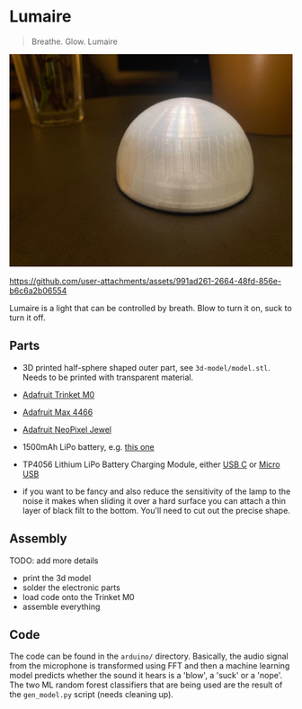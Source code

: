 # Lumaire

> Breathe. Glow. Lumaire

![lumaire](./lumaire.jpg)


https://github.com/user-attachments/assets/991ad261-2664-48fd-856e-b6c6a2b06554


Lumaire is a light that can be controlled by breath. Blow to turn it on, suck to turn it off.

## Parts

- 3D printed half-sphere shaped outer part, see `3d-model/model.stl`. Needs to be printed with transparent material.
- [Adafruit Trinket M0](https://learn.adafruit.com/adafruit-trinket-m0-circuitpython-arduino/overview)
- [Adafruit Max 4466](https://www.adafruit.com/product/1063)
- [Adafruit NeoPixel Jewel](https://www.adafruit.com/product/2858)
- 1500mAh LiPo battery, e.g. [this one](https://www.bastelgarage.ch/lipo-battery-1500mah-jst-2-0-lithium-ion-polymer)
- TP4056 Lithium LiPo Battery Charging Module, either [USB C](https://www.bastelgarage.ch/tp4056-lithium-lipo-battery-charging-module-usb-c-5v-1a?search=TP4056) or [Micro USB](https://www.bastelgarage.ch/tp4056-lithium-lipo-battery-charging-module-micro-usb-5v-1a?search=TP4056)

- if you want to be fancy and also reduce the sensitivity of the lamp to the noise it makes when sliding it over a hard surface you can attach a thin layer of black filt to the bottom. You'll need to cut out the precise shape.

## Assembly

TODO: add more details

- print the 3d model
- solder the electronic parts
- load code onto the Trinket M0
- assemble everything

## Code

The code can be found in the `arduino/` directory. Basically, the audio signal from the microphone is transformed using FFT and then a machine learning model predicts whether the sound it hears is a 'blow', a 'suck' or a 'nope'. The two ML random forest classifiers that are being used are the result of the `gen_model.py` script (needs cleaning up).
